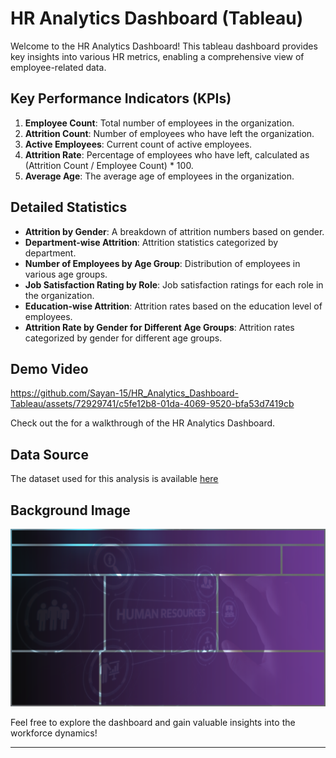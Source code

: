 # HR Analytics Dashboard (Tableau)

Welcome to the HR Analytics Dashboard! This tableau dashboard provides key insights into various HR metrics, enabling a comprehensive view of employee-related data.

## Key Performance Indicators (KPIs)

1. **Employee Count**: Total number of employees in the organization.
2. **Attrition Count**: Number of employees who have left the organization.
3. **Active Employees**: Current count of active employees.
4. **Attrition Rate**: Percentage of employees who have left, calculated as (Attrition Count / Employee Count) * 100.
5. **Average Age**: The average age of employees in the organization.

## Detailed Statistics

- **Attrition by Gender**: A breakdown of attrition numbers based on gender.
- **Department-wise Attrition**: Attrition statistics categorized by department.
- **Number of Employees by Age Group**: Distribution of employees in various age groups.
- **Job Satisfaction Rating by Role**: Job satisfaction ratings for each role in the organization.
- **Education-wise Attrition**: Attrition rates based on the education level of employees.
- **Attrition Rate by Gender for Different Age Groups**: Attrition rates categorized by gender for different age groups.

## Demo Video
https://github.com/Sayan-15/HR_Analytics_Dashboard-Tableau/assets/72929741/c5fe12b8-01da-4069-9520-bfa53d7419cb

Check out the for a walkthrough of the HR Analytics Dashboard.

## Data Source

The dataset used for this analysis is available [here](https://github.com/Sayan-15/HR_Analytics_Dashboard/blob/main/HR%20Data.xlsx)

## Background Image

![Background Image](https://github.com/Sayan-15/HR_Analytics_Dashboard/blob/main/HR%20background.png)

Feel free to explore the dashboard and gain valuable insights into the workforce dynamics!

---

